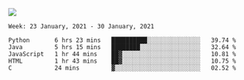 <!--
**Mat2ja/Mat2ja** is a ✨ _special_ ✨ repository because its `README.md` (this file) appears on your GitHub profile.

Here are some ideas to get you started:

- 🔭 I’m currently working on ...
- 🌱 I’m currently learning ...
- 👯 I’m looking to collaborate on ...
- 🤔 I’m looking for help with ...
- 💬 Ask me about ...
- 📫 How to reach me: ...
- 😄 Pronouns: ...
- ⚡ Fun fact: ...
-->

<img src='https://media.giphy.com/media/xT9IgG50Fb7Mi0prBC/giphy.gif'>

<!--START_SECTION:waka-->
```text
Week: 23 January, 2021 - 30 January, 2021

Python       6 hrs 23 mins   ██████████░░░░░░░░░░░░░░░   39.74 % 
Java         5 hrs 15 mins   ████████░░░░░░░░░░░░░░░░░   32.64 % 
JavaScript   1 hr 44 mins    ██▓░░░░░░░░░░░░░░░░░░░░░░   10.81 % 
HTML         1 hr 43 mins    ██▓░░░░░░░░░░░░░░░░░░░░░░   10.75 % 
C            24 mins         ▓░░░░░░░░░░░░░░░░░░░░░░░░   02.52 % 
```
<!--END_SECTION:waka-->
